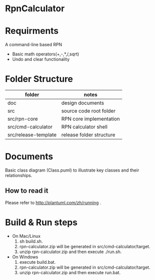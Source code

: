 # RpnCalculator

# Requirments
A command-line based RPN
* Basic math operators(+,-,*,/,sqrt)
* Undo and clear functionality

# Folder Structure
|folder|notes|
|---|---|
|doc|design documents|
|src|source code root folder|
|src/rpn-core|RPN core implementation|
|src/cmd-calculator| RPN calculator shell|
|src/release-template|release folder structure|
# Documents
Basic class diagram (Class.puml) to illustrate key classes and their relationships.
## How to read it
Please refer to http://plantuml.com/zh/running .
# Build & Run steps
* On Mac/Linux
  1. sh build.sh.
  2. rpn-calculator.zip will be generated in src/cmd-calculator/target.
  3. unzip rpn-calculator.zip and then execute ./run.sh.
* On Windows
  1. execute build.bat.
  2. rpn-calculator.zip will be generated in src/cmd-calculator/target.
  3. unzip rpn-calculator.zip and then execute run.bat.

